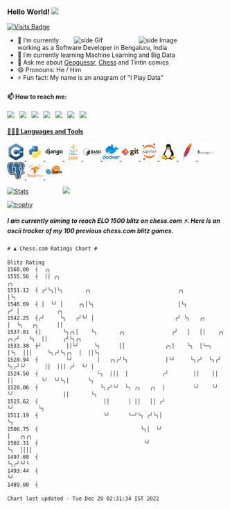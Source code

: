   ### Hello World!  <img src="https://github.com/sciencepal/sciencepal/blob/master/assets/Hi.gif" width="29px">
  [![Visits Badge](https://badges.pufler.dev/visits/sciencepal/sciencepal)](https://badges.pufler.dev/visits/sciencepal/sciencepal)
  
<img src="https://github.com/sciencepal/sciencepal/blob/master/assets/life_balance.gif" alt="side Image" align="right" width="200" height="auto" />
<a href="https://ko-fi.com/sciencepal"> <img src="https://media3.giphy.com/media/ZEB6yFbLnhyQf7g3hn/giphy.gif" alt="side Gif" align="right" width="150" height="auto"/> </a>
  
  - 🔭 I’m currently working as a Software Developer in Bengaluru, India
  - 🌱 I’m currently learning Machine Learning and Big Data
  - 💬 Ask me about [Geoguessr](https://youtu.be/9XFyngt1dk0?t=1268), [Chess](https://www.chess.com/member/sciencepal) and Tintin comics
  - 😄 Pronouns: He / Him
  - ⚡ Fun fact: My name is an anagram of "I Play Data"
  
  #### 📫 How to reach me:
  
  [<img src="https://upload.wikimedia.org/wikipedia/commons/8/83/Steam_icon_logo.svg" width="3.5%"/>](https://steamcommunity.com/id/mongocds/)  &nbsp; [<img src="https://github.com/sciencepal/sciencepal/blob/master/assets/discord-round.svg" width="3.5%"/>](https://discord.gg/MnUUbHe)  &nbsp; [<img src="https://img.icons8.com/color/48/000000/twitter.png" width="3.5%"/>](https://twitter.com/sciencepal)  &nbsp; [<img src="https://img.icons8.com/color/48/000000/linkedin.png" width="3.5%"/>](https://www.linkedin.com/in/adityapal1/)  &nbsp; [<img src="https://img.icons8.com/fluent/48/000000/facebook-new.png" width="3.5%"/>](https://www.facebook.com/sciencepal/)  &nbsp; [<img src="https://img.icons8.com/fluent/48/000000/instagram-new.png" width="3.5%"/>](https://www.instagram.com/aditya_sciencepal/)  &nbsp; <a href="mailto:aditya.pal.science@gmail.com"> <img src="https://img.icons8.com/fluent/48/000000/gmail.png" width="3.5%"/>
  
  #### 👨🏻‍💻 Languages and Tools <br />
  <code><img height="40" src="https://raw.githubusercontent.com/github/explore/80688e429a7d4ef2fca1e82350fe8e3517d3494d/topics/cpp/cpp.png"></code>
  <code><img height="40" src="https://raw.githubusercontent.com/github/explore/80688e429a7d4ef2fca1e82350fe8e3517d3494d/topics/python/python.png"></code>
  <code><img height="40" src="https://raw.githubusercontent.com/github/explore/80688e429a7d4ef2fca1e82350fe8e3517d3494d/topics/django/django.png"></code>
  <code><img height="40" src="https://raw.githubusercontent.com/github/explore/80688e429a7d4ef2fca1e82350fe8e3517d3494d/topics/java/java.png"></code>
  <code><img height="40" src="https://raw.githubusercontent.com/github/explore/80688e429a7d4ef2fca1e82350fe8e3517d3494d/topics/bash/bash.png"></code>
  <code><img height="40" src="https://raw.githubusercontent.com/github/explore/80688e429a7d4ef2fca1e82350fe8e3517d3494d/topics/docker/docker.png"></code>
  <code><img height="40" src="https://raw.githubusercontent.com/github/explore/80688e429a7d4ef2fca1e82350fe8e3517d3494d/topics/git/git.png"></code>
  <code><img height="40" src="https://raw.githubusercontent.com/github/explore/80688e429a7d4ef2fca1e82350fe8e3517d3494d/topics/jupyter-notebook/jupyter-notebook.png"></code>
  <code><img height="40" src="https://raw.githubusercontent.com/github/explore/80688e429a7d4ef2fca1e82350fe8e3517d3494d/topics/linux/linux.png"></code>
  <code><img height="40" src="https://raw.githubusercontent.com/github/explore/80688e429a7d4ef2fca1e82350fe8e3517d3494d/topics/maven/maven.png"></code>
  <code><img height="40" src="https://raw.githubusercontent.com/github/explore/80688e429a7d4ef2fca1e82350fe8e3517d3494d/topics/mongodb/mongodb.png"></code>
  <code><img height="40" src="https://raw.githubusercontent.com/github/explore/80688e429a7d4ef2fca1e82350fe8e3517d3494d/topics/postgresql/postgresql.png"></code>
  <code><img height="40" src="https://raw.githubusercontent.com/github/explore/80688e429a7d4ef2fca1e82350fe8e3517d3494d/topics/tensorflow/tensorflow.png"></code>
  <code><img height="40" src="https://raw.githubusercontent.com/github/explore/80688e429a7d4ef2fca1e82350fe8e3517d3494d/topics/scikit-learn/scikit-learn.png"></code>
  
  [![Stats](https://github-readme-stats.vercel.app/api?username=sciencepal&show_icons=true&theme=radical)](https://github-readme-stats.vercel.app/api?username=sciencepal&show_icons=true&theme=radical)&nbsp; &nbsp; &nbsp; &nbsp; &nbsp; &nbsp; &nbsp; &nbsp; &nbsp; &nbsp; <img src="https://github.com/sciencepal/sciencepal/blob/master/assets/saved.gif" width="195">
  
  [![trophy](https://github-profile-trophy.vercel.app/?username=sciencepal&theme=juicyfresh&no-frame=true&row=1&&margin-w=20&no-bg=true)](https://github-profile-trophy.vercel.app/?username=sciencepal&theme=juicyfresh&no-frame=true&row=1&&margin-w=20&no-bg=true)
  
  ##### I am currently aiming to reach ELO 1500 blitz on chess.com ⚡. Here is an ascii tracker of my 100 previous chess.com blitz games.

  ```
  # ♟︎ Chess.com Ratings Chart #
  
  Blitz Rating
 1560.00  ┤  ╭╮
 1555.56  ┤  ││ ╭╮                                                            ╭╮
 1551.12  ┤ ╭╯╰╮│╰╮       ╭╮                            ╭╮                    │╰╮
 1546.69  ┤ │  ╰╯ │     ╭╮│╰╮                           │╰╮                  ╭╯ │            ╭╮
 1542.25  ┤╭╯     ╰╮   ╭╯╰╯ │                          ╭╯ ╰╮   ╭╮            │  ╰╮   ╭╮      ││
 1537.81  ┤│       ╰╮╭╮│    ╰╮       ╭╮               ╭╯   │   ││    ╭╮   ╭╮╭╯   ╰╮  ││     ╭╯╰╮╭╮
 1533.38  ┼╯        ││╰╯     ╰╮      ││             ╭╮│    ╰╮  │╰─╮  │╰╮  │││     ╰╮╭╯╰╮╭╮  │  ││╰╮
 1528.94  ┤         ╰╯        │   ╭╮╭╯╰╮            │╰╯     ╰╮╭╯  ╰╮╭╯ ╰╮╭╯╰╯      ││  │││ ╭╯  ╰╯ │
 1524.50  ┤                   ╰╮  │││  │           ╭╯        ││    ││   ││         ╰╯  ╰╯╰╮│      ╰╮
 1520.06  ┤                    ╰╮╭╯╰╯  ╰╮ ╭╮   ╭╮  │         ╰╯    ╰╯   ╰╯                ││       ╰╮
 1515.62  ┤                     ││      │ ││   ││ ╭╯                                      ╰╯        ╰╮
 1511.19  ┤                     ╰╯      ╰─╯╰╮ ╭╯╰╮│                                                  ╰╮
 1506.75  ┤                                 ╰╮│  ╰╯                                                   │   ╭╮╭╮
 1502.31  ┤                                  ╰╯                                                       ╰╮  ││││
 1497.88  ┤                                                                                            ╰╮╭╯╰╯╰
 1493.44  ┤                                                                                             ╰╯
 1489.00  ┤

Chart last updated - Tue Dec 20 02:31:34 IST 2022  
  ```
  

